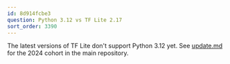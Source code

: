 ```yaml
---
id: 8d914fcbe3
question: Python 3.12 vs TF Lite 2.17
sort_order: 3390
---
```


The latest versions of TF Lite don't support Python 3.12 yet. See [update.md](https://github.com/DataTalksClub/machine-learning-zoomcamp/blob/master/09-serverless/updates.md) for the 2024 cohort in the main repository.